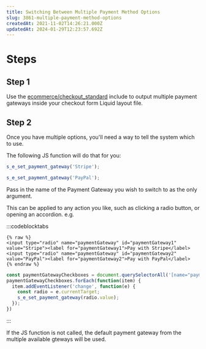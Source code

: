 ```yaml
---
title: Switching Between Multiple Payment Method Options
slug: 3861-multiple-payment-method-options
createdAt: 2021-11-02T14:26:21.000Z
updatedAt: 2024-01-29T12:23:57.692Z
---
```


# Steps

## Step 1

Use the [ecommerce/checkout\_standard](docId\:WdXVXmm5wUE2tzGD5Px-5) include to output multiple payment gateways inside your checkout form Liquid layout file.&#x20;

## Step 2

Once you have multiple options, you'll need a way to tell the system which to use.&#x20;

The following JS function will do that for you:

```javascript
s_e_set_payment_gateway('Stripe');

s_e_set_payment_gateway('PayPal');
```

Pass in the name of the Payment Gateway you wish to switch to as the only argument.&#x20;

This can be applied to any action you like, such as clicking a radio button, or opening an accordion. e.g.

:::codeblocktabs
```liquid
{% raw %}
<input type="radio" name="paymentGateway" id="paymentGateway1" value="Stripe"><label for="paymentGateway1">Pay with Stripe</label>
<input type="radio" name="paymentGateway" id="paymentGateway2" value="PayPal"><label for="paymentGateway2">Pay with PayPal</label>
{% endraw %}
```

```javascript
const paymentGatewayCheckboxes = document.querySelectorAll('[name="paymentGateway"]');
paymentGatewayCheckboxes.forEach(function(item) {
  item.addEventListener('change', function(e) {
    const radio = e.currentTarget;
    s_e_set_payment_gateway(radio.value);
  });
})
```
:::

If the JS function is not called, the default payment gateway from the multiple available gteways will be used.








